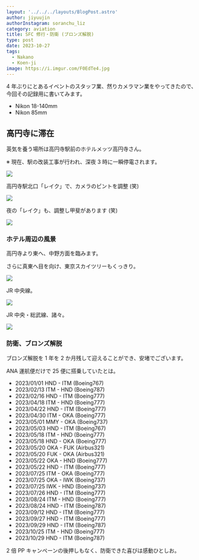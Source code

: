 ```yaml
---
layout: '../../../layouts/BlogPost.astro'
author: jiyuujin
authorInstagram: soranchu_liz
category: aviation
title: SFC 修行・防衛 (ブロンズ解脱)
type: post
date: 2023-10-27
tags:
  - Nakano
  - Koen-ji
image: https://i.imgur.com/F0EdTe4.jpg
---
```


4 年ぶりにとあるイベントのスタッフ業、然りカメラマン業をやってきたので、今回その記録用に書いてみます。

- Nikon 18-140mm
- Nikon 85mm

## 高円寺に滞在

英気を養う場所は高円寺駅前のホテルメッツ高円寺さん。

※ 現在、駅の改装工事が行われ、深夜 3 時に一瞬停電されます。

![](/assets/img/20231027/Koen-ji_1.JPG)

高円寺駅北口「レイク」で、カメラのピントを調整 (笑)

![](/assets/img/20231027/Koen-ji_5.JPG)

夜の「レイク」も、調整し甲斐があります (笑)

![](/assets/img/20231027/Koen-ji_6.JPG)

### ホテル周辺の風景

高円寺より東へ、中野方面を臨みます。

さらに真東へ目を向け、東京スカイツリーもくっきり。

![](/assets/img/20231027/Koen-ji_2.JPG)

JR 中央線。

![](/assets/img/20231027/Koen-ji_3.JPG)

JR 中央・総武線、諸々。

![](/assets/img/20231027/Koen-ji_4.JPG)

### 防衛、ブロンズ解脱

ブロンズ解脱を 1 年を 2 か月残して迎えることができ、安堵でございます。

ANA 運航便だけで 25 便に搭乗していたとは。

- 2023/01/01 HND - ITM (Boeing767)
- 2023/02/13 ITM - HND (Boeing787)
- 2023/02/16 HND - ITM (Boeing777)
- 2023/04/18 ITM - HND (Boeing777)
- 2023/04/22 HND - ITM (Boeing777)
- 2023/04/30 ITM - OKA (Boeing777)
- 2023/05/01 MMY - OKA (Boeing737)
- 2023/05/03 HND - ITM (Boeing767)
- 2023/05/18 ITM - HND (Boeing777)
- 2023/05/18 HND - OKA (Boeing777)
- 2023/05/20 OKA - FUK (Airbus321)
- 2023/05/20 FUK - OKA (Airbus321)
- 2023/05/22 OKA - HND (Boeing777)
- 2023/05/22 HND - ITM (Boeing777)
- 2023/07/25 ITM - OKA (Boeing777)
- 2023/07/25 OKA - IWK (Boeing737)
- 2023/07/25 IWK - HND (Boeing737)
- 2023/07/26 HND - ITM (Boeing777)
- 2023/08/24 ITM - HND (Boeing777)
- 2023/08/24 HND - ITM (Boeing787)
- 2023/09/12 HND - ITM (Boeing777)
- 2023/09/27 HND - ITM (Boeing777)
- 2023/09/29 HND - ITM (Boeing787)
- 2023/10/25 ITM - HND (Boeing777)
- 2023/10/29 HND - ITM (Boeing787)

2 倍 PP キャンペーンの後押しもなく、防衛できた喜びは感動ひとしお。
